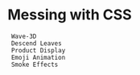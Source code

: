 # Messing with CSS
     Wave-3D
     Descend Leaves
     Product Display
     Emoji Animation
     Smoke Effects
